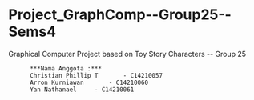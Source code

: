 # Project_GraphComp--Group25--Sems4
Graphical Computer Project based on Toy Story Characters -- Group 25

          ***Nama Anggota :***
          Christian Phillip T	 	- C14210057
          Arron Kurniawan 		- C14210060
          Yan Nathanael		- C14210061
